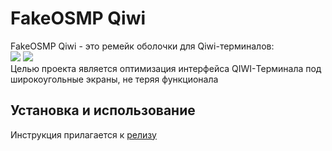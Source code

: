 # FakeOSMP Qiwi
FakeOSMP Qiwi - это ремейк оболочки для Qiwi-терминалов:<br>
<img src="https://github.com/user-attachments/assets/7708946a-4239-4ec6-b8a4-88226c49de77">
<img src="https://github.com/user-attachments/assets/7dfeca9d-8280-4cfa-a0dc-3227a8cdb95f"><br>
Целью проекта является оптимизация интерфейса QIWI-Терминала под широкоугольные экраны, не теряя функционала
## Установка и использование
Инструкция прилагается к <a href="https://github.com/smalasmailer/fakeosmp/releases">релизу</a>
